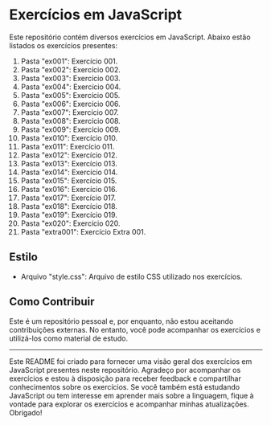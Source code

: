 # Exercícios em JavaScript

Este repositório contém diversos exercícios em JavaScript. Abaixo estão listados os exercícios presentes:

1. Pasta "ex001": Exercício 001.
2. Pasta "ex002": Exercício 002.
3. Pasta "ex003": Exercício 003.
4. Pasta "ex004": Exercício 004.
5. Pasta "ex005": Exercício 005.
6. Pasta "ex006": Exercício 006.
7. Pasta "ex007": Exercício 007.
8. Pasta "ex008": Exercício 008.
9. Pasta "ex009": Exercício 009.
10. Pasta "ex010": Exercício 010.
11. Pasta "ex011": Exercício 011.
12. Pasta "ex012": Exercício 012.
13. Pasta "ex013": Exercício 013.
14. Pasta "ex014": Exercício 014.
15. Pasta "ex015": Exercício 015.
16. Pasta "ex016": Exercício 016.
17. Pasta "ex017": Exercício 017.
18. Pasta "ex018": Exercício 018.
19. Pasta "ex019": Exercício 019.
20. Pasta "ex020": Exercício 020.
21. Pasta "extra001": Exercício Extra 001.

## Estilo

- Arquivo "style.css": Arquivo de estilo CSS utilizado nos exercícios.

## Como Contribuir

Este é um repositório pessoal e, por enquanto, não estou aceitando contribuições externas. No entanto, você pode acompanhar os exercícios e utilizá-los como material de estudo.

---

Este README foi criado para fornecer uma visão geral dos exercícios em JavaScript presentes neste repositório. Agradeço por acompanhar os exercícios e estou à disposição para receber feedback e compartilhar conhecimentos sobre os exercícios. Se você também está estudando JavaScript ou tem interesse em aprender mais sobre a linguagem, fique à vontade para explorar os exercícios e acompanhar minhas atualizações. Obrigado!
